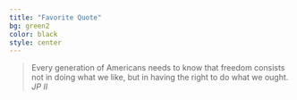```yaml
---
title: "Favorite Quote"
bg: green2
color: black
style: center
---
```


>Every generation of Americans needs to know that freedom consists not in doing what we like, but in having the right to do what we ought. 
>  <cite>JP II</cite>
